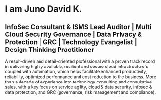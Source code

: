 # I am Juno David K.
## InfoSec Consultant & ISMS Lead Auditor | Multi Cloud Security Governance | Data Privacy & Protection | GRC | Technology Evangelist | Design Thinking Practitioner


A result-driven and detail-oriented professional with a proven track record in delivering highly available, resilient and secure cloud infrastructure's coupled with automation, which helps facilitate enhanced productivity, reliability, optimized performance and cost reduction to the business. More than a decade of experience into technology consulting and consultative sales, with a key focus on service agility, cloud & data security, infosec & data protection, and GRC (governance, risk management and compliance).
